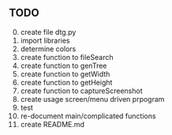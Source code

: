 ## TODO

0. create file dtg.py
1. import libraries
2. determine colors
3. create function to fileSearch
4. create function to genTree
5. create function to getWidth
6. create function to getHeight
7. create function to captureScreenshot
8. create usage screen/menu driven prpogram
9. test
10. re-document main/complicated functions
11. create README.md
